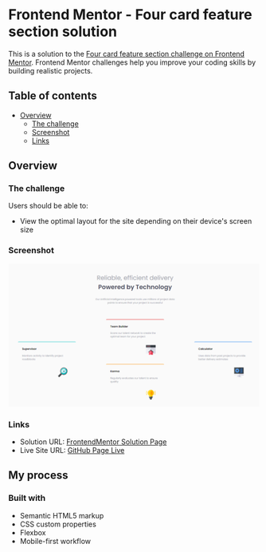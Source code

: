 # Frontend Mentor - Four card feature section solution

This is a solution to the [Four card feature section challenge on Frontend Mentor](https://www.frontendmentor.io/challenges/four-card-feature-section-weK1eFYK). Frontend Mentor challenges help you improve your coding skills by building realistic projects. 

## Table of contents

- [Overview](#overview)
  - [The challenge](#the-challenge)
  - [Screenshot](#screenshot)
  - [Links](#links)

## Overview

### The challenge

Users should be able to:

- View the optimal layout for the site depending on their device's screen size

### Screenshot

![](./desktop.png)


### Links

- Solution URL: [FrontendMentor Solution Page]([https://your-solution-url.com](https://www.frontendmentor.io/solutions/four-card-section-htmlcss-ue-5voip9t))
- Live Site URL: [GitHub Page Live]([https://your-live-site-url.com](https://robecoding.github.io/frontend-mentor-four-card/))

## My process

### Built with

- Semantic HTML5 markup
- CSS custom properties
- Flexbox
- Mobile-first workflow


